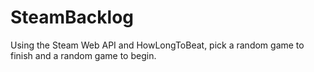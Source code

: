 # SteamBacklog
Using the Steam Web API and HowLongToBeat, pick a random game to finish and a random game to begin.
